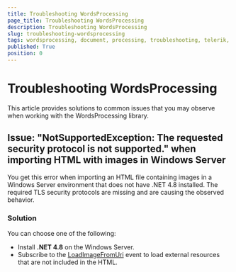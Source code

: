 ```yaml
---
title: Troubleshooting WordsProcessing
page_title: Troubleshooting WordsProcessing
description: Troubleshooting WordsProcessing
slug: troubleshooting-wordsprocessing
tags: wordsprocessing, document, processing, troubleshooting, telerik, word, docx
published: True
position: 0
---
```


# Troubleshooting WordsProcessing

This article provides solutions to common issues that you may observe when working with the WordsProcessing library.

## Issue: "NotSupportedException: The requested security protocol is not supported." when importing HTML with images in Windows Server

You get this error when importing an HTML file containing images in a Windows Server environment that does not have .NET 4.8 installed. The required TLS security protocols are missing and are causing the observed behavior.  

### Solution

You can choose one of the following:

* Install **.NET 4.8** on the Windows Server.
* Subscribe to the [LoadImageFromUri](https://docs.telerik.com/devtools/document-processing/libraries/radwordsprocessing/formats-and-conversion/html/settings?_gl=1*5qmunw*_ga*ODA0MjEzMDU2LjE2NjEyNjUxMjc.*_ga_9JSNBCSF54*MTY5MDUyNDk1Ni4yMDYuMS4xNjkwNTI1NzY1LjcuMC4w#loadimagefromuri-and-loadstylesheetfromuri-events) event to load external resources that are not included in the HTML.
